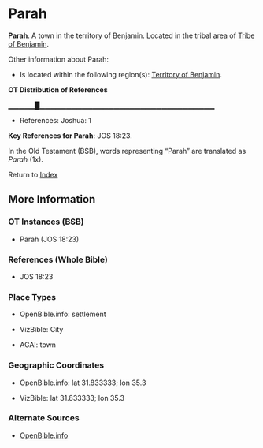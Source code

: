 # Parah
**Parah**. 
A town in the territory of Benjamin. 
Located in the tribal area of [Tribe of Benjamin](../../../groups/md/acai/Benjamin.md). 




Other information about Parah:


* Is located within the following region(s): 
[Territory of Benjamin](TerritoryOfBenjamin.md). 


**OT Distribution of References**

▁▁▁▁▁█▁▁▁▁▁▁▁▁▁▁▁▁▁▁▁▁▁▁▁▁▁▁▁▁▁▁▁▁▁▁▁▁▁
* References: Joshua: 1



**Key References for Parah**: 
JOS 18:23. 


In the Old Testament (BSB), words representing “Parah” are translated as 
*Parah* (1x). 




Return to [Index](00-Index.md)

## More Information

### OT Instances (BSB)

* Parah (JOS 18:23)



### References (Whole Bible)

* JOS 18:23


### Place Types

* OpenBible.info: settlement

* VizBible: City

* ACAI: town



### Geographic Coordinates

* OpenBible.info: lat 31.833333; lon 35.3

* VizBible: lat 31.833333; lon 35.3



### Alternate Sources

* [OpenBible.info](https://www.openbible.info/geo/ancient/a2ec6b7)




